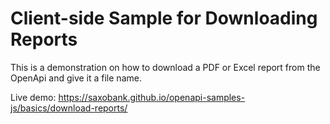 # Client-side Sample for Downloading Reports

This is a demonstration on how to download a PDF or Excel report from the OpenApi and give it a file name.

Live demo: https://saxobank.github.io/openapi-samples-js/basics/download-reports/
